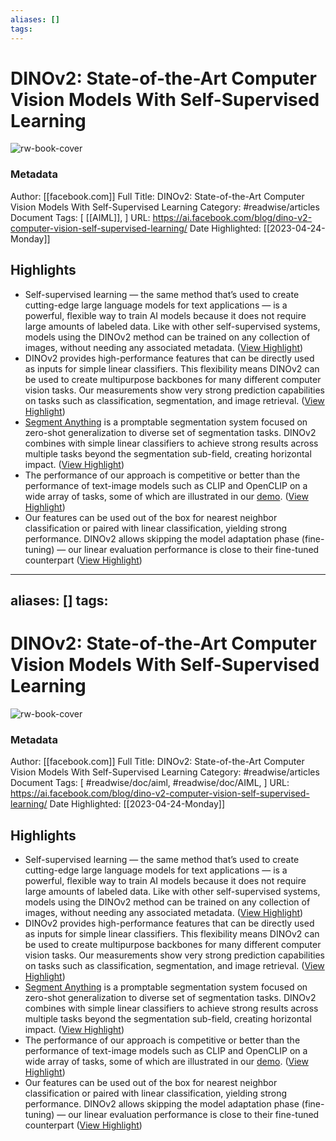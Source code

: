 ```yaml
---
aliases: []
tags:
---
```

# DINOv2: State-of-the-Art Computer Vision Models With Self-Supervised Learning

![rw-book-cover](https://scontent.ftpq3-1.fna.fbcdn.net/v/t39.2365-6/341008524_960886174936720_632340648951309797_n.jpg?_nc_cat=103&ccb=1-7&_nc_sid=ad8a9d&_nc_ohc=iEomSus3K2cAX9cz1KH&_nc_ht=scontent.ftpq3-1.fna&oh=00_AfDEjzfsTxxentuO__8oIAcOEP1AV5-yNdnfFdvvxlIZMg&oe=6441F560)
### Metadata
Author: [[facebook.com]]
Full Title: DINOv2: State-of-the-Art Computer Vision Models With Self-Supervised Learning
Category: #readwise/articles
Document Tags: [ [[AIML]], ]
URL: https://ai.facebook.com/blog/dino-v2-computer-vision-self-supervised-learning/
Date Highlighted: [[2023-04-24-Monday]]

## Highlights
- Self-supervised learning — the same method that’s used to create cutting-edge large language models for text applications — is a powerful, flexible way to train AI models because it does not require large amounts of labeled data. Like with other self-supervised systems, models using the DINOv2 method can be trained on any collection of images, without needing any associated metadata. ([View Highlight](https://read.readwise.io/read/01gysz39znwxqssq6a8pvdcknm))
- DINOv2 provides high-performance features that can be directly used as inputs for simple linear classifiers. This flexibility means DINOv2 can be used to create multipurpose backbones for many different computer vision tasks. Our measurements show very strong prediction capabilities on tasks such as classification, segmentation, and image retrieval. ([View Highlight](https://read.readwise.io/read/01gysz5w483dbyk36szfg7ntwj))
- [Segment Anything](https://ai.facebook.com/blog/segment-anything-foundation-model-image-segmentation/) is a promptable segmentation system focused on zero-shot generalization to diverse set of segmentation tasks. DINOv2 combines with simple linear classifiers to achieve strong results across multiple tasks beyond the segmentation sub-field, creating horizontal impact. ([View Highlight](https://read.readwise.io/read/01gyszct51etzfah0xwm8t8s2n))
- The performance of our approach is competitive or better than the performance of text-image models such as CLIP and OpenCLIP on a wide array of tasks, some of which are illustrated in our [demo](https://dinov2.metademolab.com/). ([View Highlight](https://read.readwise.io/read/01gyt0msy00xnw9peh9ybe5am6))
- Our features can be used out of the box for nearest neighbor classification or paired with linear classification, yielding strong performance. DINOv2 allows skipping the model adaptation phase (fine-tuning) — our linear evaluation performance is close to their fine-tuned counterpart ([View Highlight](https://read.readwise.io/read/01gyt0nnpzhgjbkgd8ec2b6pke))
---
aliases: []
tags:
---
# DINOv2: State-of-the-Art Computer Vision Models With Self-Supervised Learning

![rw-book-cover](https://scontent.ftpq3-1.fna.fbcdn.net/v/t39.2365-6/341008524_960886174936720_632340648951309797_n.jpg?_nc_cat=103&ccb=1-7&_nc_sid=ad8a9d&_nc_ohc=iEomSus3K2cAX9cz1KH&_nc_ht=scontent.ftpq3-1.fna&oh=00_AfDEjzfsTxxentuO__8oIAcOEP1AV5-yNdnfFdvvxlIZMg&oe=6441F560)
### Metadata
Author: [[facebook.com]]
Full Title: DINOv2: State-of-the-Art Computer Vision Models With Self-Supervised Learning
Category: #readwise/articles
Document Tags: [ #readwise/doc/aiml,  #readwise/doc/AIML, ]
URL: https://ai.facebook.com/blog/dino-v2-computer-vision-self-supervised-learning/
Date Highlighted: [[2023-04-24-Monday]]

## Highlights
- Self-supervised learning — the same method that’s used to create cutting-edge large language models for text applications — is a powerful, flexible way to train AI models because it does not require large amounts of labeled data. Like with other self-supervised systems, models using the DINOv2 method can be trained on any collection of images, without needing any associated metadata. ([View Highlight](https://read.readwise.io/read/01gysz39znwxqssq6a8pvdcknm))
- DINOv2 provides high-performance features that can be directly used as inputs for simple linear classifiers. This flexibility means DINOv2 can be used to create multipurpose backbones for many different computer vision tasks. Our measurements show very strong prediction capabilities on tasks such as classification, segmentation, and image retrieval. ([View Highlight](https://read.readwise.io/read/01gysz5w483dbyk36szfg7ntwj))
- [Segment Anything](https://ai.facebook.com/blog/segment-anything-foundation-model-image-segmentation/) is a promptable segmentation system focused on zero-shot generalization to diverse set of segmentation tasks. DINOv2 combines with simple linear classifiers to achieve strong results across multiple tasks beyond the segmentation sub-field, creating horizontal impact. ([View Highlight](https://read.readwise.io/read/01gyszct51etzfah0xwm8t8s2n))
- The performance of our approach is competitive or better than the performance of text-image models such as CLIP and OpenCLIP on a wide array of tasks, some of which are illustrated in our [demo](https://dinov2.metademolab.com/). ([View Highlight](https://read.readwise.io/read/01gyt0msy00xnw9peh9ybe5am6))
- Our features can be used out of the box for nearest neighbor classification or paired with linear classification, yielding strong performance. DINOv2 allows skipping the model adaptation phase (fine-tuning) — our linear evaluation performance is close to their fine-tuned counterpart ([View Highlight](https://read.readwise.io/read/01gyt0nnpzhgjbkgd8ec2b6pke))

